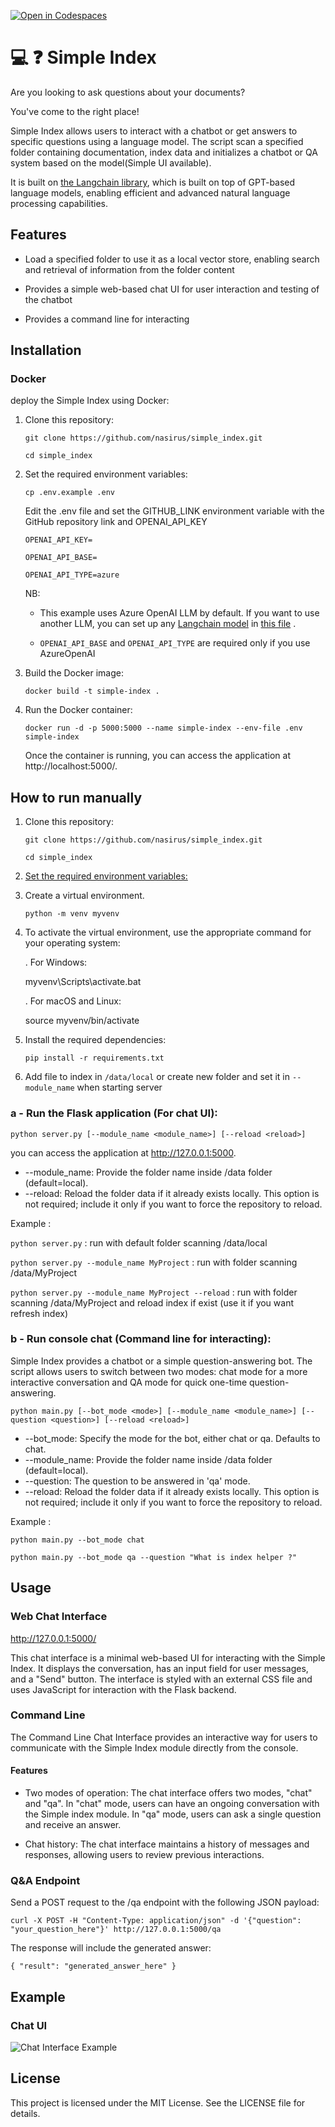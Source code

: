 [![Open in Codespaces](https://img.shields.io/badge/Open%20in-Codespaces-blue?logo=github)](https://github.com/nasirus/simple_index/codespaces/new)

# 💻 ❓ Simple Index

Are you looking to ask questions about your documents?

You've come to the right place!

Simple Index allows users to interact with a chatbot or get answers to specific questions using a language model. The
script
scan a specified folder containing documentation, index data and initializes a chatbot or QA system based
on the model(Simple UI available).

It is built on [the Langchain library](https://github.com/hwchase17/langchain), which is built on top of GPT-based
language models, enabling efficient and advanced natural language processing capabilities.

## Features

* Load a specified folder to use it as a local vector store, enabling search and retrieval of
  information from the folder content

* Provides a simple web-based chat UI for user interaction and testing of the chatbot

* Provides a command line for interacting

## Installation

### Docker

deploy the Simple Index using Docker:

1. Clone this repository:

   `git clone https://github.com/nasirus/simple_index.git`

   `cd simple_index`

2. Set the required environment variables:

   `cp .env.example .env`

   Edit the .env file and set the GITHUB_LINK environment variable with the GitHub repository link and OPENAI_API_KEY

   `OPENAI_API_KEY=`

   `OPENAI_API_BASE=`

   `OPENAI_API_TYPE=azure`

   NB:

    - This example uses Azure OpenAI LLM by default. If you want to use another LLM, you can set up
      any [Langchain model](https://python.langchain.com/en/latest/modules/models/llms/integrations.html)
      in [this file](https://github.com/nasirus/simple_index/blob/master/llmhelper.py#L12) .

    - `OPENAI_API_BASE` and `OPENAI_API_TYPE` are required only if you use AzureOpenAI

3. Build the Docker image:

   `docker build -t simple-index .`

4. Run the Docker container:

   `docker run -d -p 5000:5000 --name simple-index --env-file .env simple-index`

   Once the container is running, you can access the application at http://localhost:5000/.

## How to run manually

1. Clone this repository:

   `git clone https://github.com/nasirus/simple_index.git`

   `cd simple_index`

2. [Set the required environment variables:](#Docker)

3. Create a virtual environment.

   `python -m venv myvenv`

4. To activate the virtual environment, use the appropriate command for your operating system:

   . For Windows:

   myvenv\Scripts\activate.bat

   . For macOS and Linux:

   source myvenv/bin/activate

5. Install the required dependencies:

   `pip install -r requirements.txt`

6. Add file to index in `/data/local` or create new folder and set it in `--module_name` when starting server

### a - Run the Flask application (For chat UI):

`python server.py [--module_name <module_name>] [--reload <reload>]`

you can access the application at http://127.0.0.1:5000.

* --module_name: Provide the folder name inside /data folder (default=local).
* --reload: Reload the folder data if it already exists locally. This option is not required; include it only if you
  want to force the repository to reload.

Example :

`python server.py` : run with default folder scanning /data/local

`python server.py --module_name MyProject` : run with folder scanning /data/MyProject

`python server.py --module_name MyProject --reload` : run with folder scanning /data/MyProject and reload index if exist (use it if you want refresh index)

### b - Run console chat (Command line for interacting):

Simple Index provides a chatbot or a simple question-answering bot.
The script allows users to switch between two modes: chat mode for a more interactive conversation and QA mode for quick
one-time question-answering.

`python main.py [--bot_mode <mode>] [--module_name <module_name>] [--question <question>] [--reload <reload>]`

* --bot_mode: Specify the mode for the bot, either chat or qa. Defaults to chat.
* --module_name: Provide the folder name inside /data folder (default=local).
* --question: The question to be answered in 'qa' mode.
* --reload: Reload the folder data if it already exists locally. This option is not required; include it only if you
  want to force the repository to reload.

Example :

`python main.py --bot_mode chat`

`python main.py --bot_mode qa --question "What is index helper ?"`

## Usage

### Web Chat Interface

http://127.0.0.1:5000/

This chat interface is a minimal web-based UI for interacting with the Simple Index. It displays the
conversation, has an input field for user messages, and a "Send" button. The interface is styled with an external CSS
file and uses JavaScript for interaction with the Flask backend.

### Command Line

The Command Line Chat Interface provides an interactive way for users to communicate with the Simple Index module
directly from the console.

#### Features

* Two modes of operation: The chat interface offers two modes, "chat" and "qa". In "chat" mode, users can have an
  ongoing conversation with the Simple index module. In "qa" mode, users can ask a single question and receive an
  answer.

* Chat history: The chat interface maintains a history of messages and responses, allowing users to review previous
  interactions.

### Q&A Endpoint

Send a POST request to the /qa endpoint with the following JSON payload:

`curl -X POST -H "Content-Type: application/json" -d '{"question": "your_question_here"}' http://127.0.0.1:5000/qa
`

The response will include the generated answer:

`{
"result": "generated_answer_here"
}`

## Example

### Chat UI

![Chat Interface Example](/static/ChatInterfaceExample.png)

## License

This project is licensed under the MIT License. See the LICENSE file for details.
